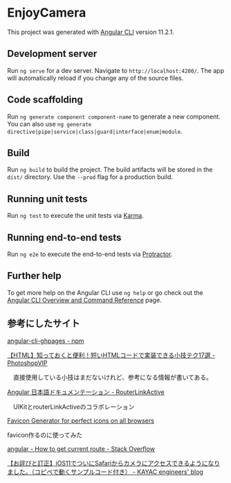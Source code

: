 # EnjoyCamera

This project was generated with [Angular CLI](https://github.com/angular/angular-cli) version 11.2.1.

## Development server

Run `ng serve` for a dev server. Navigate to `http://localhost:4200/`. The app will automatically reload if you change any of the source files.

## Code scaffolding

Run `ng generate component component-name` to generate a new component. You can also use `ng generate directive|pipe|service|class|guard|interface|enum|module`.

## Build

Run `ng build` to build the project. The build artifacts will be stored in the `dist/` directory. Use the `--prod` flag for a production build.

## Running unit tests

Run `ng test` to execute the unit tests via [Karma](https://karma-runner.github.io).

## Running end-to-end tests

Run `ng e2e` to execute the end-to-end tests via [Protractor](http://www.protractortest.org/).

## Further help

To get more help on the Angular CLI use `ng help` or go check out the [Angular CLI Overview and Command Reference](https://angular.io/cli) page.


## 参考にしたサイト

[angular-cli-ghpages - npm](https://www.npmjs.com/package/angular-cli-ghpages)

[【HTML】知っておくと便利！短いHTMLコードで実装できる小技テク17選 \- PhotoshopVIP](https://photoshopvip.net/129002)

　直接使用している小技はまだないけれど、参考になる情報が書いてある。

[Angular 日本語ドキュメンテーション \- RouterLinkActive](https://angular.jp/api/router/RouterLinkActive)

　UIKitとrouterLinkActiveのコラボレーション

[Favicon Generator for perfect icons on all browsers](https://realfavicongenerator.net/)

favicon作るのに使ってみた

[angular \- How to get current route \- Stack Overflow](https://stackoverflow.com/questions/34597835/how-to-get-current-route)

[【お詫びと訂正】iOS11でついにSafariからカメラにアクセスできるようになりました。（コピペで動くサンプルコード付き） \- KAYAC engineers' blog](https://techblog.kayac.com/webcamera-preview-for-ios11)
